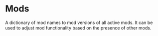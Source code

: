 # Mods

A dictionary of mod names to mod versions of all active mods. It can be used to adjust mod functionality based on the presence of other mods.

